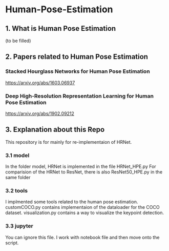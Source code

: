 # Human-Pose-Estimation

## 1. What is Human Pose Estimation 
(to be filled)


## 2. Papers related to Human Pose Estimation 
### Stacked Hourglass Networks for Human Pose Estimation
https://arxiv.org/abs/1603.06937
### Deep High-Resolution Representation Learning for Human Pose Estimation
https://arxiv.org/abs/1902.09212

## 3. Explanation about this Repo
This repository is for mainly for re-implementaion of HRNet.
### 3.1 model
In the folder model, HRNet is implemented in the file HRNet_HPE.py
For comparision of the HRNet to ResNet, there is also ResNet50_HPE.py in the same folder 
### 3.2 tools
I implmented some tools related to the human pose estimation.
customCOCO.py contains implementaion of the dataloader for the COCO dataset.
visualization.py contains a way to visualize the keypoint detection.
### 3.3 jupyter
You can ignore this file. I work with notebook file and then move onto the script.
